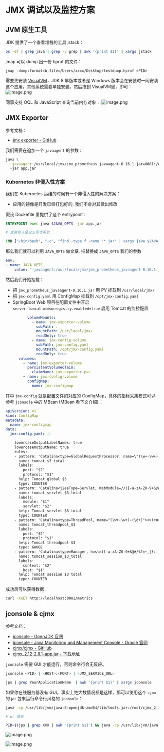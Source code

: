 
# JMX 调试以及监控方案

## JVM 原生工具
JDK 提供了一个查看堆栈的工具 jstack：
```bash
ps -ef | grep java | grep -v grep | awk '{print $2}' | xargs jstack
```
jmap 可以 dump 出一份 hprof 的文件：
```properties
jmap -dump:format=b,file=/Users/xxxx/Desktop/testdump.hprof <PID>
```
需要先安装 [VisualVM](https://visualvm.github.io/)，JDK 8 早版本或者是 Windows 版本会在安装时一同安装这个应用，其他系统需要单独安装。然后拖到 VisualVM里，即可：
![image.png](./../assets/1689581673739-6be4ced0-8a34-4ba0-9deb-cb18cb60a598.png)

同事支持 OQL 和 JavaScript 查询当前内存对象：
![image.png](./../assets/1689581980334-b38f9d23-d844-4de5-bf0c-39bee1f59c2d.png)


## JMX Exporter
参考文档：

- [jmx exporter - GitHub](https://github.com/prometheus/jmx_exporter)

我们需要在追加一个 `javaagent` 的参数：
```bash
java \
  -javaagent:/usr/local/jmx/jmx_prometheus_javaagent-0.16.1.jar=8081:/opt/jmx-config.yaml
  -jar app.jar
```

### Kubernetes 非侵入性方案
我们在 Kubernetes 运维的时候有一个非侵入性的解决方案：

- 应用的镜像是开发已经打包好的, 我们不会对其做出修改

假设 Dockefile 里提供了这个 entrypoint：
```dockerfile
ENTRYPOINT exec java $JAVA_OPTS -jar app.jar

# 或者有人是这么写也可以

CMD ["/bin/bash", "-c", "find -type f -name '*.jar' | xargs java $JAVA_OPTS -jar "]
```
那么我们就可以利用 `JAVA_OPTS` 做文章, 把替换成 `JAVA_OPTS` 我们的参数
```yaml
env:
- name: JAVA_OPTS
    value: "-javaagent:/usr/local/jmx/jmx_prometheus_javaagent-0.16.1.jar=8081:/opt/jmx-config.yaml -Dserver.tomcat.mbeanregistry.enabled=true"
```
然后我们开始挂载：

- 把 `jmx_prometheus_javaagent-0.16.1.jar` 用 PV 挂载到 `/usr/local/jmx/`
- 把 `jmx-config.yaml` 用 ConfigMap 挂载到 `/opt/jmx-config.yaml`
- SpringBoot Web 项目在配置文件中开启 `server.tomcat.mbeanregistry.enabled=true` 启用 Tomcat 的监控配置
```yaml
          volumeMounts:
            - name: jmx-exporter-volume
              subPath: .
              mountPath: /usr/local/jmx/
              readOnly: true
            - name: jmx-config-volume
              subPath: jmx-config.yaml
              mountPath: /opt/jmx-config.yaml
              readOnly: true
      volumes:
        - name: jmx-exporter-volume
          persistentVolumeClaim:
            claimName: jmx-exporter-pvc
        - name: jmx-config-volume
          configMap:
            name: jmx-configmap
```
其中 `jmx-config` 就是配置文件的对应的 ConfigMap，具体的指标采集模式可以参考 `jconsole` 中的 MBean (MBean 看下文介绍) ：
```yaml
apiVersion: v1
kind: ConfigMap
metadata:
  name: jmx-configmap
data:
  jmx-config.yaml: |-

    lowercaseOutputLabelNames: true
    lowercaseOutputName: true
    rules:
    - pattern: 'Catalina<type=GlobalRequestProcessor, name=\"(\w+-\w+)-(\d+)\"><>(\w+):'
      name: tomcat_$3_total
      labels:
        port: "$2"
        protocol: "$1"
      help: Tomcat global $3
      type: COUNTER
    - pattern: 'Catalina<j2eeType=Servlet, WebModule=//([-a-zA-Z0-9+&@#/%?=~_|!:.,;]*[-a-zA-Z0-9+&@#/%=~_|]), name=([-a-zA-Z0-9+/$%~_-|!.]*), J2EEApplication=none, J2EEServer=none><>(requestCount|maxTime|processingTime|errorCount):'
      name: tomcat_servlet_$3_total
      labels:
        module: "$1"
        servlet: "$2"
      help: Tomcat servlet $3 total
      type: COUNTER
    - pattern: 'Catalina<type=ThreadPool, name="(\w+-\w+)-(\d+)"><>(currentThreadCount|currentThreadsBusy|keepAliveCount|pollerThreadCount|connectionCount):'
      name: tomcat_threadpool_$3
      labels:
        port: "$2"
        protocol: "$1"
      help: Tomcat threadpool $3
      type: GAUGE
    - pattern: 'Catalina<type=Manager, host=([-a-zA-Z0-9+&@#/%?=~_|!:.,;]*[-a-zA-Z0-9+&@#/%=~_|]), context=([-a-zA-Z0-9+/$%~_-|!.]*)><>(processingTime|sessionCounter|rejectedSessions|expiredSessions):'
      name: tomcat_session_$3_total
      labels:
        context: "$2"
        host: "$1"
      help: Tomcat session $3 total
      type: COUNTER
```
成功后可以获得数据：
```bash
curl -XGET http://localhost:8081/metrics
```

## jconsole & cjmx
参考文档：

- [jconsole - OpenJDK 官网](http://openjdk.java.net/tools/svc/jconsole/)
- [jconsole - Java Monitoring and Management Console - Oracle 官网](https://docs.oracle.com/javase/6/docs/technotes/tools/share/jconsole.html)
- [cjmx/cjmx - GitHub](https://github.com/cjmx/cjmx)
- [cjmx_2.12-2.8.1-app.jar - 下载地址](https://search.maven.org/remotecontent?filepath=com/github/cjmx/cjmx_2.12/2.8.1/cjmx_2.12-2.8.1-app.jar)

`jconsole` 需要 GUI 才能运行，否则命令行会无反应。
```bash
jconsole <PID> | <HOST>:<PORT> | <JMX_SERVICE_URL>

jps | grep YourApplicationName  | awk '{print $1}' | xargs jconsole
```
如果你在线服务器没有 GUI，事实上绝大数情况都是这样，那可以使用这个 `cjmx` 的 jar 包来运行命令行风格的 `jconsole`：
```bash
java -cp /usr/lib/jvm/java-8-openjdk-amd64/lib/tools.jar:/root/cjmx_2.12-2.8.1-app.jar cjmx.Main <PID>

# or 或者

PID=$(jps | grep XXX | awk '{print $1}') && java -cp /usr/lib/jvm/java-8-openjdk-amd64/lib/tools.jar:/root/cjmx_2.12-2.8.1-app.jar cjmx.Main $PID
```
![image.png](./../assets/1689582267192-148b334d-d189-4c00-a8dd-1ec368cfd4e5.png)

![image.png](./../assets/1689582242225-abb63246-dd1a-4509-9ee9-66f4ced93471.png)

